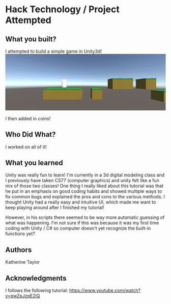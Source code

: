 # Hack Technology / Project Attempted


## What you built? 

I attempted to build a simple game in Unity3d!
![](./images/sc1.png)

I then added in coins!


## Who Did What?

I worked on all of it!

## What you learned

Unity was really fun to learn! I'm currently in a 3d digital modeling class and I previously have taken CS77 (computer graphics) and unity felt like a fun mix of those two classes! One thing I really liked about this tutorial was that he put in an emphasis on good coding habits and showed multiple ways to fix common bugs and explained the pros and cons to the various methods. I thought Unity had a really easy and intuitive UI, which made me want to keep playing around after I finished my tutorial!  

However, in his scripts there seemed to be way more automatic guessing of what was happening. I'm not sure if this was because it was my first time coding with Unity / C# so computer doesn't yet recognize the built-in functions yet?

## Authors

Katherine Taylor

## Acknowledgments

I follows the following tutorial: https://www.youtube.com/watch?v=pwZpJzpE2lQ 
